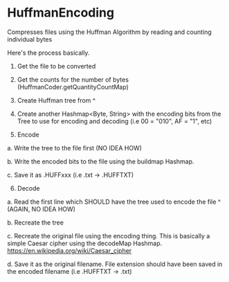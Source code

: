 # HuffmanEncoding
Compresses files using the Huffman Algorithm by reading and counting individual bytes

Here's the process basically.

1. Get the file to be converted

2. Get the counts for the number of bytes (HuffmanCoder.getQuantityCountMap) 

3. Create Huffman tree from ^

4. Create another Hashmap<Byte, String> with the encoding bits from the Tree to use for encoding and decoding (i.e 00 = "010", AF = "1", etc)

5. Encode

  a. Write the tree to the file first (NO IDEA HOW)
  
  b. Write the encoded bits to the file using the buildmap Hashmap.
  
  c. Save it as .HUFFxxx  (i.e .txt -> .HUFFTXT)
  

6. Decode

  a. Read the first line which SHOULD have the tree used to encode the file ^ (AGAIN, NO IDEA HOW)
  
  b. Recreate the tree
  
  c. Recreate the original file using the encoding thing. This is basically a simple Caesar cipher using the decodeMap Hashmap.
  https://en.wikipedia.org/wiki/Caesar_cipher
  
  d. Save it as the original filename. File extension should have been saved in the encoded filename (i.e .HUFFTXT -> .txt)
  

